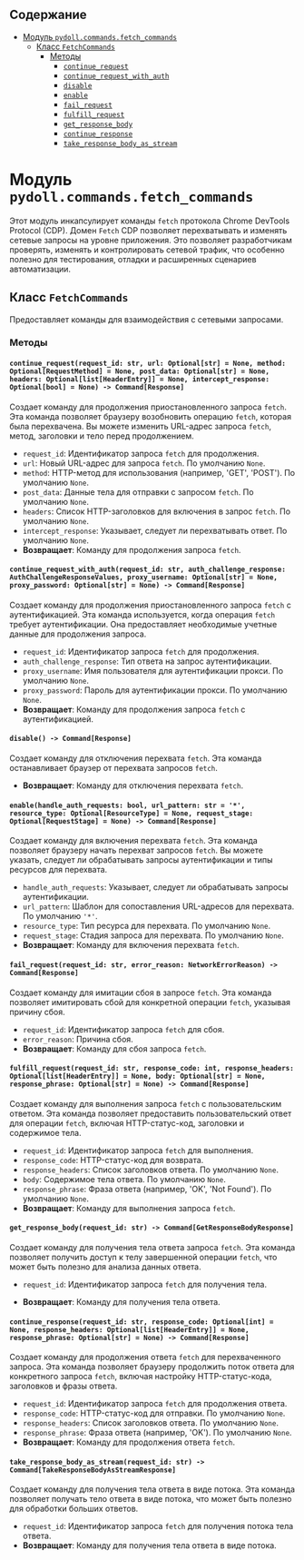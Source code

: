 ## Содержание

- [Модуль `pydoll.commands.fetch_commands`](#модуль-pydollcommandsfetch_commands)
  - [Класс `FetchCommands`](#класс-fetchcommands)
    - [Методы](#методы)
      - [`continue_request`](#continue_requestrequest_id-str-url-optionalstr--none-method-optionalrequestmethod--none-post_data-optionalstr--none-headers-optionallistheaderentry--none-intercept_response-optionalbool--none---commandresponse)
      - [`continue_request_with_auth`](#continue_request_with_authrequest_id-str-auth_challenge_response-authchallengeresponsevalues-proxy_username-optionalstr--none-proxy_password-optionalstr--none---commandresponse)
      - [`disable`](#disable---commandresponse)
      - [`enable`](#enablehandle_auth_requests-bool-url_pattern-str----resource_type-optionalresourcetype--none-request_stage-optionalrequeststage--none---commandresponse)
      - [`fail_request`](#fail_requestrequest_id-str-error_reason-networkerrorreason---commandresponse)
      - [`fulfill_request`](#fulfill_requestrequest_id-str-response_code-int-response_headers-optionallistheaderentry--none-body-optionalstr--none-response_phrase-optionalstr--none---commandresponse)
      - [`get_response_body`](#get_response_bodyrequest_id-str---commandgetresponsebodyresponse)
      - [`continue_response`](#continue_responserequest_id-str-response_code-optionalint--none-response_headers-optionallistheaderentry--none-response_phrase-optionalstr--none---commandresponse)
      - [`take_response_body_as_stream`](#take_response_body_as_streamrequest_id-str---commandtakeresponsebodyasstreamresponse)

# Модуль `pydoll.commands.fetch_commands`

Этот модуль инкапсулирует команды `fetch` протокола Chrome DevTools Protocol (CDP). Домен `Fetch` CDP позволяет перехватывать и изменять сетевые запросы на уровне приложения. Это позволяет разработчикам проверять, изменять и контролировать сетевой трафик, что особенно полезно для тестирования, отладки и расширенных сценариев автоматизации.

## Класс `FetchCommands`

Предоставляет команды для взаимодействия с сетевыми запросами.

### Методы

#### `continue_request(request_id: str, url: Optional[str] = None, method: Optional[RequestMethod] = None, post_data: Optional[str] = None, headers: Optional[list[HeaderEntry]] = None, intercept_response: Optional[bool] = None) -> Command[Response]`

Создает команду для продолжения приостановленного запроса `fetch`. Эта команда позволяет браузеру возобновить операцию `fetch`, которая была перехвачена. Вы можете изменить URL-адрес запроса `fetch`, метод, заголовки и тело перед продолжением.

- `request_id`: Идентификатор запроса `fetch` для продолжения.
- `url`: Новый URL-адрес для запроса `fetch`. По умолчанию `None`.
- `method`: HTTP-метод для использования (например, 'GET', 'POST'). По умолчанию `None`.
- `post_data`: Данные тела для отправки с запросом `fetch`. По умолчанию `None`.
- `headers`: Список HTTP-заголовков для включения в запрос `fetch`. По умолчанию `None`.
- `intercept_response`: Указывает, следует ли перехватывать ответ. По умолчанию `None`.
- **Возвращает**: Команду для продолжения запроса `fetch`.

#### `continue_request_with_auth(request_id: str, auth_challenge_response: AuthChallengeResponseValues, proxy_username: Optional[str] = None, proxy_password: Optional[str] = None) -> Command[Response]`

Создает команду для продолжения приостановленного запроса `fetch` с аутентификацией. Эта команда используется, когда операция `fetch` требует аутентификации. Она предоставляет необходимые учетные данные для продолжения запроса.

- `request_id`: Идентификатор запроса `fetch` для продолжения.
- `auth_challenge_response`: Тип ответа на запрос аутентификации.
- `proxy_username`: Имя пользователя для аутентификации прокси. По умолчанию `None`.
- `proxy_password`: Пароль для аутентификации прокси. По умолчанию `None`.
- **Возвращает**: Команду для продолжения запроса `fetch` с аутентификацией.

#### `disable() -> Command[Response]`

Создает команду для отключения перехвата `fetch`. Эта команда останавливает браузер от перехвата запросов `fetch`.

- **Возвращает**: Команду для отключения перехвата `fetch`.

#### `enable(handle_auth_requests: bool, url_pattern: str = '*', resource_type: Optional[ResourceType] = None, request_stage: Optional[RequestStage] = None) -> Command[Response]`

Создает команду для включения перехвата `fetch`. Эта команда позволяет браузеру начать перехват запросов `fetch`. Вы можете указать, следует ли обрабатывать запросы аутентификации и типы ресурсов для перехвата.

- `handle_auth_requests`: Указывает, следует ли обрабатывать запросы аутентификации.
- `url_pattern`: Шаблон для сопоставления URL-адресов для перехвата. По умолчанию `'*'`.
- `resource_type`: Тип ресурса для перехвата. По умолчанию `None`.
- `request_stage`: Стадия запроса для перехвата. По умолчанию `None`.
- **Возвращает**: Команду для включения перехвата `fetch`.

#### `fail_request(request_id: str, error_reason: NetworkErrorReason) -> Command[Response]`

Создает команду для имитации сбоя в запросе `fetch`. Эта команда позволяет имитировать сбой для конкретной операции `fetch`, указывая причину сбоя.

- `request_id`: Идентификатор запроса `fetch` для сбоя.
- `error_reason`: Причина сбоя.
- **Возвращает**: Команду для сбоя запроса `fetch`.

#### `fulfill_request(request_id: str, response_code: int, response_headers: Optional[list[HeaderEntry]] = None, body: Optional[str] = None, response_phrase: Optional[str] = None) -> Command[Response]`

Создает команду для выполнения запроса `fetch` с пользовательским ответом. Эта команда позволяет предоставить пользовательский ответ для операции `fetch`, включая HTTP-статус-код, заголовки и содержимое тела.

- `request_id`: Идентификатор запроса `fetch` для выполнения.
- `response_code`: HTTP-статус-код для возврата.
- `response_headers`: Список заголовков ответа. По умолчанию `None`.
- `body`: Содержимое тела ответа. По умолчанию `None`.
- `response_phrase`: Фраза ответа (например, 'OK', 'Not Found'). По умолчанию `None`.
- **Возвращает**: Команду для выполнения запроса `fetch`.

#### `get_response_body(request_id: str) -> Command[GetResponseBodyResponse]`

Создает команду для получения тела ответа запроса `fetch`. Эта команда позволяет получить доступ к телу завершенной операции `fetch`, что может быть полезно для анализа данных ответа.

- `request_id`: Идентификатор запроса `fetch` для получения тела.

- **Возвращает**: Команду для получения тела ответа.

#### `continue_response(request_id: str, response_code: Optional[int] = None, response_headers: Optional[list[HeaderEntry]] = None, response_phrase: Optional[str] = None) -> Command[Response]`

Создает команду для продолжения ответа `fetch` для перехваченного запроса. Эта команда позволяет браузеру продолжить поток ответа для конкретного запроса `fetch`, включая настройку HTTP-статус-кода, заголовков и фразы ответа.

- `request_id`: Идентификатор запроса `fetch` для продолжения ответа.
- `response_code`: HTTP-статус-код для отправки. По умолчанию `None`.
- `response_headers`: Список заголовков ответа. По умолчанию `None`.
- `response_phrase`: Фраза ответа (например, 'OK'). По умолчанию `None`.
- **Возвращает**: Команду для продолжения ответа `fetch`.

#### `take_response_body_as_stream(request_id: str) -> Command[TakeResponseBodyAsStreamResponse]`

Создает команду для получения тела ответа в виде потока. Эта команда позволяет получать тело ответа в виде потока, что может быть полезно для обработки больших ответов.

- `request_id`: Идентификатор запроса `fetch` для получения потока тела ответа.
- **Возвращает**: Команду для получения тела ответа в виде потока.